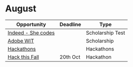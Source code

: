 # August

Opportunity|Deadline|Type
----|-----|-----
[Indeed - She codes](https://shecodesindeed.com/?utm_source=arsh&utm_medium=&utm_campaign=&utm_term=&utm_content=) |  | Scholarship Test
[Adobe WIT](https://research.adobe.com/forms/adobe-india-women-in-technology-scholarship/) |  | Scholarship
[Hackathons](https://youtu.be/BvQA4fOy3lk) |  |Hackathons
[Hack this Fall](https://hackthisfall.tech/) | 20th Oct |Hackathon



